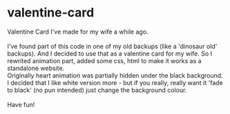 # valentine-card
Valentine Card I've made for my wife a while ago.
<br>
<br>
I've found part of this code in one of my old backups (like a 'dinosaur old' backups). And I decided to use that as a valentine card for my wife. So I rewrited animation part, added some css, html to make it works as a standalone website.<br> Originally heart animation was partially hidden under the black background. I decided that I like white version more - but if you really, really want it 'fade to black' (no pun intended) just change the background colour.<br><br>
Have fun!
